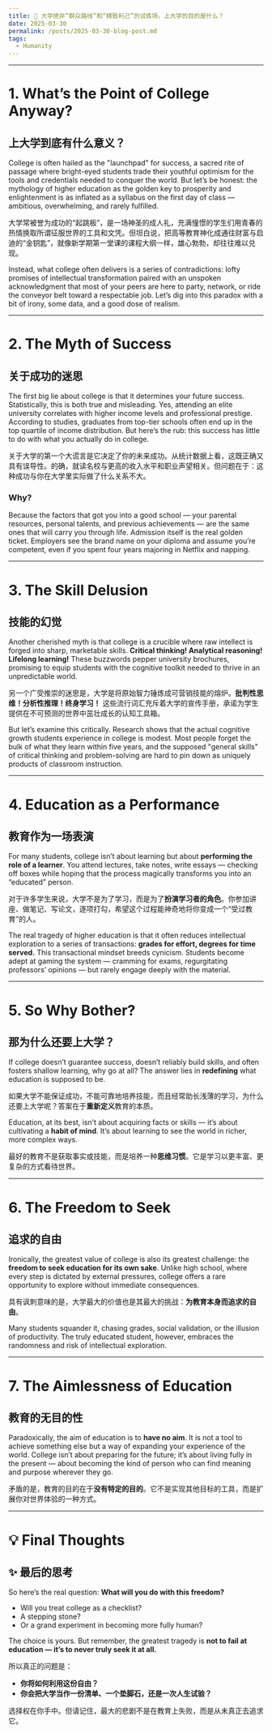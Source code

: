 ```yaml
---
title: 🎉 大学绝非“群众路线”和“精致利己”的试炼场，上大学的目的是什么？
date: 2025-03-30
permalink: /posts/2025-03-30-blog-post.md
tags:
  - Humanity
---
```


---
# 1. What’s the Point of College Anyway?  
## 上大学到底有什么意义？

College is often hailed as the "launchpad" for success, a sacred rite of passage where bright-eyed students trade their youthful optimism for the tools and credentials needed to conquer the world. But let’s be honest: the mythology of higher education as the golden key to prosperity and enlightenment is as inflated as a syllabus on the first day of class — ambitious, overwhelming, and rarely fulfilled.  

大学常被誉为成功的“起跳板”，是一场神圣的成人礼，充满憧憬的学生们用青春的热情换取所谓征服世界的工具和文凭。但坦白说，把高等教育神化成通往财富与启迪的“金钥匙”，就像新学期第一堂课的课程大纲一样，雄心勃勃，却往往难以兑现。  

Instead, what college often delivers is a series of contradictions: lofty promises of intellectual transformation paired with an unspoken acknowledgment that most of your peers are here to party, network, or ride the conveyor belt toward a respectable job. Let’s dig into this paradox with a bit of irony, some data, and a good dose of realism.  

---

# 2. The Myth of Success  
## 关于成功的迷思

The first big lie about college is that it determines your future success. Statistically, this is both true and misleading. Yes, attending an elite university correlates with higher income levels and professional prestige. According to studies, graduates from top-tier schools often end up in the top quartile of income distribution. But here’s the rub: this success has little to do with what you actually do in college.  

关于大学的第一个大谎言是它决定了你的未来成功。从统计数据上看，这既正确又具有误导性。的确，就读名校与更高的收入水平和职业声望相关。但问题在于：这种成功与你在大学里实际做了什么关系不大。  

### Why?  

Because the factors that got you into a good school — your parental resources, personal talents, and previous achievements — are the same ones that will carry you through life. Admission itself is the real golden ticket. Employers see the brand name on your diploma and assume you’re competent, even if you spent four years majoring in Netflix and napping.  

---

# 3. The Skill Delusion  
## 技能的幻觉

Another cherished myth is that college is a crucible where raw intellect is forged into sharp, marketable skills. **Critical thinking! Analytical reasoning! Lifelong learning!** These buzzwords pepper university brochures, promising to equip students with the cognitive toolkit needed to thrive in an unpredictable world.  

另一个广受推崇的迷思是，大学是将原始智力锤炼成可营销技能的熔炉。**批判性思维！分析性推理！终身学习！** 这些流行词汇充斥着大学的宣传手册，承诺为学生提供在不可预测的世界中茁壮成长的认知工具箱。  

But let’s examine this critically. Research shows that the actual cognitive growth students experience in college is modest. Most people forget the bulk of what they learn within five years, and the supposed "general skills" of critical thinking and problem-solving are hard to pin down as uniquely products of classroom instruction.  

---

# 4. Education as a Performance  
## 教育作为一场表演

For many students, college isn’t about learning but about **performing the role of a learner**. You attend lectures, take notes, write essays — checking off boxes while hoping that the process magically transforms you into an “educated” person.  

对于许多学生来说，大学不是为了学习，而是为了**扮演学习者的角色**。你参加讲座、做笔记、写论文，逐项打勾，希望这个过程能神奇地将你变成一个“受过教育”的人。  

The real tragedy of higher education is that it often reduces intellectual exploration to a series of transactions: **grades for effort, degrees for time served.** This transactional mindset breeds cynicism. Students become adept at gaming the system — cramming for exams, regurgitating professors’ opinions — but rarely engage deeply with the material.  

---

# 5. So Why Bother?  
## 那为什么还要上大学？

If college doesn’t guarantee success, doesn’t reliably build skills, and often fosters shallow learning, why go at all? The answer lies in **redefining** what education is supposed to be.  

如果大学不能保证成功，不能可靠地培养技能，而且经常助长浅薄的学习，为什么还要上大学呢？答案在于**重新定义**教育的本质。  

Education, at its best, isn’t about acquiring facts or skills — it’s about cultivating a **habit of mind**. It’s about learning to see the world in richer, more complex ways.  

最好的教育不是获取事实或技能，而是培养一种**思维习惯**。它是学习以更丰富、更复杂的方式看待世界。  

---

# 6. The Freedom to Seek  
## 追求的自由

Ironically, the greatest value of college is also its greatest challenge: the **freedom to seek education for its own sake**. Unlike high school, where every step is dictated by external pressures, college offers a rare opportunity to explore without immediate consequences.  

具有讽刺意味的是，大学最大的价值也是其最大的挑战：**为教育本身而追求的自由**。  

Many students squander it, chasing grades, social validation, or the illusion of productivity. The truly educated student, however, embraces the randomness and risk of intellectual exploration.  

---

# 7. The Aimlessness of Education  
## 教育的无目的性

Paradoxically, the aim of education is to **have no aim**. It is not a tool to achieve something else but a way of expanding your experience of the world. College isn’t about preparing for the future; it’s about living fully in the present — about becoming the kind of person who can find meaning and purpose wherever they go.  

矛盾的是，教育的目的在于**没有特定的目的**。它不是实现其他目标的工具，而是扩展你对世界体验的一种方式。  

---

# 💡 Final Thoughts  
## ✨ 最后的思考

So here’s the real question: **What will you do with this freedom?**  
- Will you treat college as a checklist?  
- A stepping stone?  
- Or a grand experiment in becoming more fully human?  

The choice is yours. But remember, the greatest tragedy is **not to fail at education — it’s to never truly seek it at all.**  

所以真正的问题是：  
- **你将如何利用这份自由？**  
- **你会把大学当作一份清单、一个垫脚石，还是一次人生试验？**  

选择权在你手中。但请记住，最大的悲剧不是在教育上失败，而是从未真正去追求它。  
